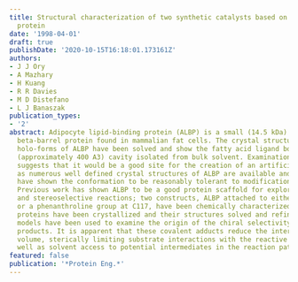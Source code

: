 ```yaml
---
title: Structural characterization of two synthetic catalysts based on adipocyte lipid-binding
  protein
date: '1998-04-01'
draft: true
publishDate: '2020-10-15T16:18:01.173161Z'
authors:
- J J Ory
- A Mazhary
- H Kuang
- R R Davies
- M D Distefano
- L J Banaszak
publication_types:
- '2'
abstract: Adipocyte lipid-binding protein (ALBP) is a small (14.5 kDa) 10-stranded
  beta-barrel protein found in mammalian fat cells. The crystal structures of various
  holo-forms of ALBP have been solved and show the fatty acid ligand bound in a large
  (approximately 400 A3) cavity isolated from bulk solvent. Examination of the cavity
  suggests that it would be a good site for the creation of an artificial catalyst,
  as numerous well defined crystal structures of ALBP are available and past studies
  have shown the conformation to be reasonably tolerant to modification and mutagenesis.
  Previous work has shown ALBP to be a good protein scaffold for exploring enantio-
  and stereoselective reactions; two constructs, ALBP attached to either a pyridoxamine
  or a phenanthroline group at C117, have been chemically characterized. Both modified
  proteins have been crystallized and their structures solved and refined. The X-ray
  models have been used to examine the origin of the chiral selectivity seen in the
  products. It is apparent that these covalent adducts reduce the internal cavity
  volume, sterically limiting substrate interactions with the reactive groups, as
  well as solvent access to potential intermediates in the reaction pathway.
featured: false
publication: '*Protein Eng.*'
---
```


